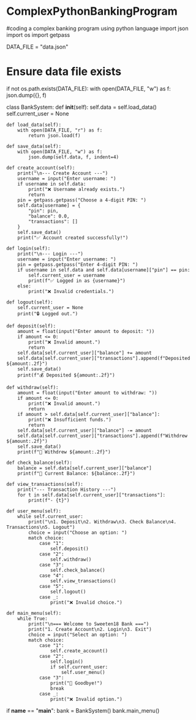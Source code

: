 # ComplexPythonBankingProgram
#coding a complex banking program using python language
import json
import os
import getpass

DATA_FILE = "data.json"

# Ensure data file exists
if not os.path.exists(DATA_FILE):
    with open(DATA_FILE, "w") as f:
        json.dump({}, f)

class BankSystem:
    def __init__(self):
        self.data = self.load_data()
        self.current_user = None

    def load_data(self):
        with open(DATA_FILE, "r") as f:
            return json.load(f)

    def save_data(self):
        with open(DATA_FILE, "w") as f:
            json.dump(self.data, f, indent=4)

    def create_account(self):
        print("\n--- Create Account ---")
        username = input("Enter username: ")
        if username in self.data:
            print("❌ Username already exists.")
            return
        pin = getpass.getpass("Choose a 4-digit PIN: ")
        self.data[username] = {
            "pin": pin,
            "balance": 0.0,
            "transactions": []
        }
        self.save_data()
        print("✅ Account created successfully!")

    def login(self):
        print("\n--- Login ---")
        username = input("Enter username: ")
        pin = getpass.getpass("Enter 4-digit PIN: ")
        if username in self.data and self.data[username]["pin"] == pin:
            self.current_user = username
            print(f"✅ Logged in as {username}")
        else:
            print("❌ Invalid credentials.")

    def logout(self):
        self.current_user = None
        print("🔒 Logged out.")

    def deposit(self):
        amount = float(input("Enter amount to deposit: "))
        if amount <= 0:
            print("❌ Invalid amount.")
            return
        self.data[self.current_user]["balance"] += amount
        self.data[self.current_user]["transactions"].append(f"Deposited ${amount:.2f}")
        self.save_data()
        print(f"💰 Deposited ${amount:.2f}")

    def withdraw(self):
        amount = float(input("Enter amount to withdraw: "))
        if amount <= 0:
            print("❌ Invalid amount.")
            return
        if amount > self.data[self.current_user]["balance"]:
            print("❌ Insufficient funds.")
            return
        self.data[self.current_user]["balance"] -= amount
        self.data[self.current_user]["transactions"].append(f"Withdrew ${amount:.2f}")
        self.save_data()
        print(f"🏧 Withdrew ${amount:.2f}")

    def check_balance(self):
        balance = self.data[self.current_user]["balance"]
        print(f"💼 Current Balance: ${balance:.2f}")

    def view_transactions(self):
        print("--- Transaction History ---")
        for t in self.data[self.current_user]["transactions"]:
            print(f"- {t}")

    def user_menu(self):
        while self.current_user:
            print("\n1. Deposit\n2. Withdraw\n3. Check Balance\n4. Transactions\n5. Logout")
            choice = input("Choose an option: ")
            match choice:
                case "1":
                    self.deposit()
                case "2":
                    self.withdraw()
                case "3":
                    self.check_balance()
                case "4":
                    self.view_transactions()
                case "5":
                    self.logout()
                case _:
                    print("❌ Invalid choice.")

    def main_menu(self):
        while True:
            print("\n=== Welcome to Sweeten18 Bank ===")
            print("1. Create Account\n2. Login\n3. Exit")
            choice = input("Select an option: ")
            match choice:
                case "1":
                    self.create_account()
                case "2":
                    self.login()
                    if self.current_user:
                        self.user_menu()
                case "3":
                    print("👋 Goodbye!")
                    break
                case _:
                    print("❌ Invalid option.")

if __name__ == "__main__":
    bank = BankSystem()
    bank.main_menu()
